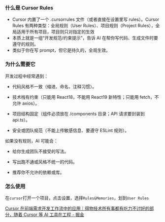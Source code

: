 ### 什么是 Cursor Rules

- Cursor 内置了一个 .cursorrules 文件（或者直接在设置里写 rules）。Cursor Rules 有两种类型：全局规则（User Rules）、项目规则（Project Rules），全局适用于所有项目，项目则只对指定的生效
- 本质上就是一组“开发规范/约束提示”，告诉 AI 在帮你写代码、生成文件时要遵守的规则。
- 类似于你在写 prompt，但它是持久的，全局生效。

### 为什么需要它

开发过程中经常遇到：

- 代码风格不一致（缩进、命名、注释习惯）。

- 技术栈有约束（只能用 React18，不能用 React19 新特性；只能用 fetch，不允许 axios）。

- 项目结构固定（组件必须放在 /components 目录；API 请求要封装到 api.ts）。

- 安全或团队规范（不能上传敏感信息、要遵守 ESLint 规则）。

如果没有规则，AI 可能会：

- 给你生成团队不接受的写法。

- 写出跑不通或风格不统一的代码。

- 推荐你不允许的依赖或库。

### 怎么使用

在`cursor`打开一个项目，点击设置，选择`Rules&Memories`，划到`User Rules`

[Cursor 在前端需求开发工作流中的应用｜得物技术所有事都有吃力不讨好的部分，随着 Cursor 等 AI 工具在工程 - 掘金](https://juejin.cn/post/7490425439758254095?searchId=20251001133712F4C19B36E65A2F816EC6)
